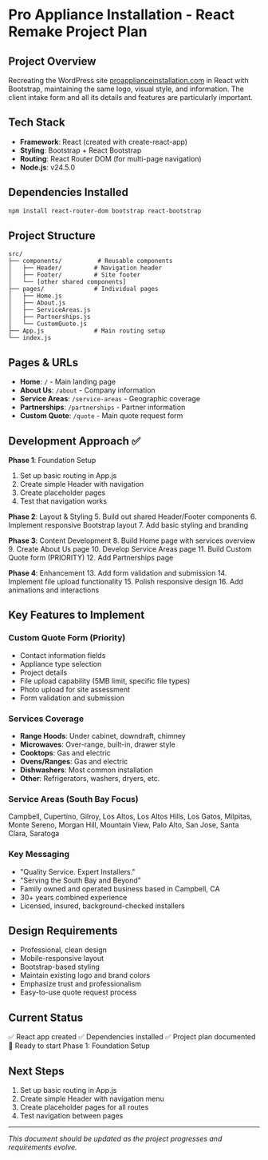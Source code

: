 # Pro Appliance Installation - React Remake Project Plan

## Project Overview
Recreating the WordPress site [proapplianceinstallation.com](https://www.proapplianceinstallation.com) in React with Bootstrap, maintaining the same logo, visual style, and information. The client intake form and all its details and features are particularly important.

## Tech Stack
- **Framework**: React (created with create-react-app)
- **Styling**: Bootstrap + React Bootstrap
- **Routing**: React Router DOM (for multi-page navigation)
- **Node.js**: v24.5.0

## Dependencies Installed
```bash
npm install react-router-dom bootstrap react-bootstrap
```

## Project Structure
```
src/
├── components/          # Reusable components
│   ├── Header/         # Navigation header
│   ├── Footer/         # Site footer
│   └── [other shared components]
├── pages/              # Individual pages
│   ├── Home.js
│   ├── About.js
│   ├── ServiceAreas.js
│   ├── Partnerships.js
│   └── CustomQuote.js
├── App.js              # Main routing setup
└── index.js
```

## Pages & URLs
- **Home**: `/` - Main landing page
- **About Us**: `/about` - Company information
- **Service Areas**: `/service-areas` - Geographic coverage
- **Partnerships**: `/partnerships` - Partner information
- **Custom Quote**: `/quote` - Main quote request form

## Development Approach ✅
**Phase 1**: Foundation Setup
1. Set up basic routing in App.js
2. Create simple Header with navigation
3. Create placeholder pages
4. Test that navigation works

**Phase 2**: Layout & Styling
5. Build out shared Header/Footer components
6. Implement responsive Bootstrap layout
7. Add basic styling and branding

**Phase 3**: Content Development
8. Build Home page with services overview
9. Create About Us page
10. Develop Service Areas page
11. Build Custom Quote form (PRIORITY)
12. Add Partnerships page

**Phase 4**: Enhancement
13. Add form validation and submission
14. Implement file upload functionality
15. Polish responsive design
16. Add animations and interactions

## Key Features to Implement

### Custom Quote Form (Priority)
- Contact information fields
- Appliance type selection
- Project details
- File upload capability (5MB limit, specific file types)
- Photo upload for site assessment
- Form validation and submission

### Services Coverage
- **Range Hoods**: Under cabinet, downdraft, chimney
- **Microwaves**: Over-range, built-in, drawer style
- **Cooktops**: Gas and electric
- **Ovens/Ranges**: Gas and electric
- **Dishwashers**: Most common installation
- **Other**: Refrigerators, washers, dryers, etc.

### Service Areas (South Bay Focus)
Campbell, Cupertino, Gilroy, Los Altos, Los Altos Hills, Los Gatos, Milpitas, Monte Sereno, Morgan Hill, Mountain View, Palo Alto, San Jose, Santa Clara, Saratoga

### Key Messaging
- "Quality Service. Expert Installers."
- "Serving the South Bay and Beyond"
- Family owned and operated business based in Campbell, CA
- 30+ years combined experience
- Licensed, insured, background-checked installers

## Design Requirements
- Professional, clean design
- Mobile-responsive layout
- Bootstrap-based styling
- Maintain existing logo and brand colors
- Emphasize trust and professionalism
- Easy-to-use quote request process

## Current Status
✅ React app created
✅ Dependencies installed
✅ Project plan documented
🔄 Ready to start Phase 1: Foundation Setup

## Next Steps
1. Set up basic routing in App.js
2. Create simple Header with navigation menu
3. Create placeholder pages for all routes
4. Test navigation between pages

---
*This document should be updated as the project progresses and requirements evolve.*